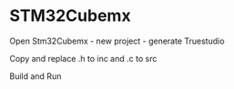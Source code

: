 # STM32Cubemx

Open Stm32Cubemx - new project - generate Truestudio

Copy and replace .h to inc and .c to src

Build and Run
